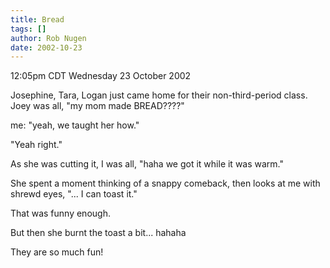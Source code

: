 ```yaml
---
title: Bread
tags: []
author: Rob Nugen
date: 2002-10-23
---
```


<p class=date>12:05pm CDT Wednesday 23 October 2002</p>

<p>Josephine, Tara, Logan just came home for their non-third-period
class.  Joey was all, "my mom made BREAD????"</p>

<p>me: "yeah, we taught her how."</p>

<p>"Yeah right."</p>

<p>As she was cutting it, I was all, "haha we got it while it was warm."</p>

<p>She spent a moment thinking of a snappy comeback, then looks at me
with shrewd eyes, "... I can toast it."</p>

<p>That was funny enough.</p>

<p>But then she burnt the toast a bit... hahaha</p>

<p>They are so much fun!</p>

